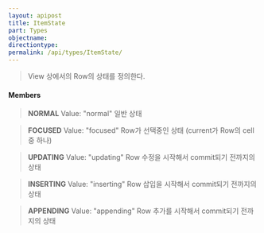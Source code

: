 ```yaml
---
layout: apipost
title: ItemState
part: Types
objectname: 
directiontype: 
permalink: /api/types/ItemState/
---
```



> View 상에서의 Row의 상태를 정의한다.

#### Members

> **NORMAL**
> Value: "normal"
> 일반 상태

> **FOCUSED**
> Value: "focused"
> Row가 선택중인 상태 (current가 Row의 cell중 하나)

> **UPDATING**
> Value: "updating"
> Row 수정을 시작해서 commit되기 전까지의 상태

> **INSERTING**
> Value: "inserting"
> Row 삽입을 시작해서 commit되기 전까지의 상태

> **APPENDING**
> Value: "appending"
> Row 추가를 시작해서 commit되기 전까지의 상태

